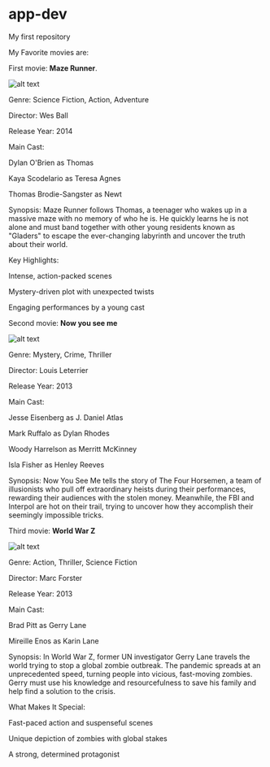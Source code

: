 # app-dev
My first repository

My Favorite movies are:


First movie: <strong>Maze Runner</strong>. 

![alt text](https://encrypted-tbn3.gstatic.com/images?q=tbn:ANd9GcSxiRZ4CLxxtOpwfpv7uH87vOfog1spqAAkdrVOCN_5yk-XNe6V)

Genre: Science Fiction, Action, Adventure

Director: Wes Ball

Release Year: 2014

Main Cast:

Dylan O'Brien as Thomas

Kaya Scodelario as Teresa Agnes

Thomas Brodie-Sangster as Newt

Synopsis:
Maze Runner follows Thomas, a teenager who wakes up in a massive maze with no memory of who he is. He quickly learns he is not alone and must band together with other young residents known as "Gladers" to escape the ever-changing labyrinth and uncover the truth about their world.

Key Highlights:

Intense, action-packed scenes

Mystery-driven plot with unexpected twists

Engaging performances by a young cast

Second movie: **Now you see me**


![alt text](https://encrypted-tbn3.gstatic.com/images?q=tbn:ANd9GcTwgzzon4ay6NkjNeVajo_Ln1XKUmqSfRMegOzT9Ut07YllJZEI)

Genre: Mystery, Crime, Thriller

Director: Louis Leterrier

Release Year: 2013

Main Cast:

Jesse Eisenberg as J. Daniel Atlas

Mark Ruffalo as Dylan Rhodes

Woody Harrelson as Merritt McKinney

Isla Fisher as Henley Reeves

Synopsis:
Now You See Me tells the story of The Four Horsemen, a team of illusionists who pull off extraordinary heists during their performances, rewarding their audiences with the stolen money. Meanwhile, the FBI and Interpol are hot on their trail, trying to uncover how they accomplish their seemingly impossible tricks.

Third movie: **World War Z**

![alt text](https://encrypted-tbn2.gstatic.com/images?q=tbn:ANd9GcTy__IobkoA-ajoyDu7MI_I3hUGwwADMXSwXEVmLhy7GuWlaxmi)

Genre: Action, Thriller, Science Fiction

Director: Marc Forster

Release Year: 2013

Main Cast:

Brad Pitt as Gerry Lane

Mireille Enos as Karin Lane

Synopsis:
In World War Z, former UN investigator Gerry Lane travels the world trying to stop a global zombie outbreak. The pandemic spreads at an unprecedented speed, turning people into vicious, fast-moving zombies. Gerry must use his knowledge and resourcefulness to save his family and help find a solution to the crisis.

What Makes It Special:

Fast-paced action and suspenseful scenes

Unique depiction of zombies with global stakes

A strong, determined protagonist
